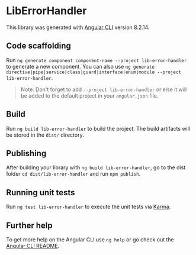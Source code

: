 # LibErrorHandler

This library was generated with [Angular CLI](https://github.com/angular/angular-cli) version 8.2.14.

## Code scaffolding

Run `ng generate component component-name --project lib-error-handler` to generate a new component. You can also use `ng generate directive|pipe|service|class|guard|interface|enum|module --project lib-error-handler`.
> Note: Don't forget to add `--project lib-error-handler` or else it will be added to the default project in your `angular.json` file. 

## Build

Run `ng build lib-error-handler` to build the project. The build artifacts will be stored in the `dist/` directory.

## Publishing

After building your library with `ng build lib-error-handler`, go to the dist folder `cd dist/lib-error-handler` and run `npm publish`.

## Running unit tests

Run `ng test lib-error-handler` to execute the unit tests via [Karma](https://karma-runner.github.io).

## Further help

To get more help on the Angular CLI use `ng help` or go check out the [Angular CLI README](https://github.com/angular/angular-cli/blob/master/README.md).
